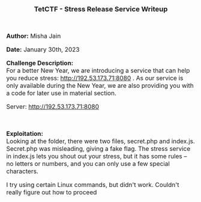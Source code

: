 <font size = '4'>
<p align = 'center'>
<b>
TetCTF - Stress Release Service Writeup 
</b>
</p>
</font>

<br>
<font size = '3'>

<b>Author:</b> Misha Jain

<b>Date:</b> January 30th, 2023

<b>Challenge Description:</b><br>
For a better New Year, we are introducing a service that can help you reduce stress: http://192.53.173.71:8080 . As our service is only available during the New Year, we are also providing you with a code for later use in material section.

Server: http://192.53.173.71:8080

<br>

<b>Exploitation:</b><br>
Looking at the folder, there were two files, secret.php and index.js. Secret.php was misleading, giving a fake flag. The stress service in index.js lets you shout out your stress, but it has some rules – no letters or numbers, and you can only use a few special characters.

I try using certain Linux commands, but didn't work. Couldn't really figure out how to proceed

</font>